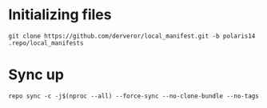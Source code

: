 # Initializing files
```
git clone https://github.com/derveror/local_manifest.git -b polaris14 .repo/local_manifests
```
# Sync up
```
repo sync -c -j$(nproc --all) --force-sync --no-clone-bundle --no-tags
```
